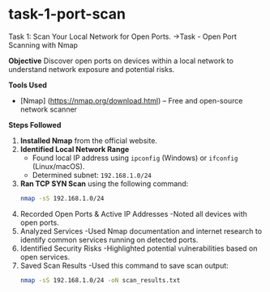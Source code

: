 # task-1-port-scan
Task 1: Scan Your Local Network for Open Ports.
->Task - Open Port Scanning with Nmap

**Objective**
Discover open ports on devices within a local network to understand network exposure and potential risks.

**Tools Used**
- [Nmap] (https://nmap.org/download.html) – Free and open-source network scanner  

**Steps Followed**

1. **Installed Nmap** from the official website.
2. **Identified Local Network Range**  
   - Found local IP address using `ipconfig` (Windows) or `ifconfig` (Linux/macOS).  
   - Determined subnet: `192.168.1.0/24`
3. **Ran TCP SYN Scan** using the following command:
   ```bash
   nmap -sS 192.168.1.0/24
4. Recorded Open Ports & Active IP Addresses
   -Noted all devices with open ports.
5. Analyzed Services
   -Used Nmap documentation and internet research to identify common services running on detected ports.
6. Identified Security Risks
   -Highlighted potential vulnerabilities based on open services.
7. Saved Scan Results
   -Used this command to save scan output:
   ```bash
   nmap -sS 192.168.1.0/24 -oN scan_results.txt
